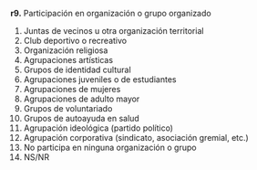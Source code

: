 **r9.**	Participación en organización o grupo organizado

1. Juntas de vecinos u otra organización territorial
2. Club deportivo o recreativo
3. Organización religiosa
4. Agrupaciones artísticas
5. Grupos de identidad cultural
6. Agrupaciones juveniles o de estudiantes
7. Agrupaciones de mujeres
8. Agrupaciones de adulto mayor
9. Grupos de voluntariado
10. Grupos de autoayuda en salud
11. Agrupación ideológica (partido político)
12. Agrupación corporativa (sindicato, asociación gremial, etc.)
13. No participa en ninguna organización o grupo
99. NS/NR
